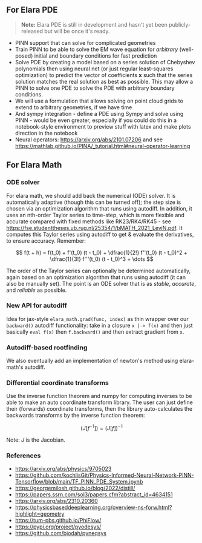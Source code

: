 ## For Elara PDE

> **Note:** Elara PDE is still in development and hasn't yet been publicly-released but will be once it's ready.

- PINN support that can solve for complicated geometries
- Train PINN to be able to solve the EM wave equation for *arbitrary* (well-posed) initial and boundary conditions for fast prediction
- Solve PDE by creating a model based on a series solution of Chebyshev polynomials then using neural net (or just regular least-squares optimization) to predict the vector of coefficients $\mathbf{x}$ such that the series solution matches the real solution as best as possible. This may allow a PINN to solve one PDE to solve the PDE with arbitrary boundary conditions. 
- We will use a formulation that allows solving on point cloud grids to extend to arbitrary geometries, if we have time
- And sympy integration - define a PDE using Sympy and solve using PINN - would be even greater, especially if you could do this in a notebook-style environment to preview stuff with latex and make plots direction in the notebook
- Neural operators: https://arxiv.org/abs/2101.07206 and see https://mathlab.github.io/PINA/_tutorial.html#neural-operator-learning

## For Elara Math

### ODE solver

For elara math, we should add back the numerical (ODE) solver. It is automatically adaptive (though this can be turned off); the step size is chosen via an optimization algorithm that runs using autodiff. In addition, it uses an nth-order Taylor series to time-step, which is more flexible and accurate compared with fixed methods like RK23/RK4/RK45 - see https://fse.studenttheses.ub.rug.nl/25354/1/bMATH_2021_LeviN.pdf. It computes this Taylor series using autodiff to get & evaluate the derivatives, to ensure accuracy. Remember:

$$
f(t + h) = f(t_0) + f'(t_0) (t - t_0) + \dfrac{1}{2!} f''(t_0) (t - t_0)^2 + \dfrac{1}{3!} f'''(t_0) (t - t_0)^3 + \dots
$$

The order of the Taylor series can optionally be determined automatically, again based on an optimization algorithm that runs using autodiff (it can also be manually set). The point is an ODE solver that is as _stable_, _accurate_, and _reliable_ as possible.

### New API for autodiff

Idea for jax-style `elara_math.grad(func, index)` as thin wrapper over our `backward()` autodiff functionality: take in a closure `x |-> f(x)` and then just basically `eval f(x)` then `f.backward()` and then extract gradient from `x`.

### Autodiff-based rootfinding

We also eventually add an implementation of newton's method using elara-math's autodiff.

### Differential coordinate transforms

Use the inverse function theorem and numpy for computing inverses to be able to make an auto coordinate transform library. The user can just define their (forwards) coordinate transforms, then the library auto-calculates the backwards transforms by the inverse function theorem:

$$
(J [f^{- 1}]) = (J [f])^{- 1}
$$

Note: $J$ is the Jacobian.

### References

- https://arxiv.org/abs/physics/9705023
- https://github.com/kochlisGit/Physics-Informed-Neural-Network-PINN-Tensorflow/blob/main/TF_PINN_PDE_System.ipynb
- https://georgemilosh.github.io/blog/2022/distill/
- https://papers.ssrn.com/sol3/papers.cfm?abstract_id=4634151
- https://arxiv.org/abs/2310.20360
- https://physicsbaseddeeplearning.org/overview-ns-forw.html?highlight=geometry
- https://tum-pbs.github.io/PhiFlow/
- https://pypi.org/project/pyodesys/
- https://github.com/bjodah/pyneqsys